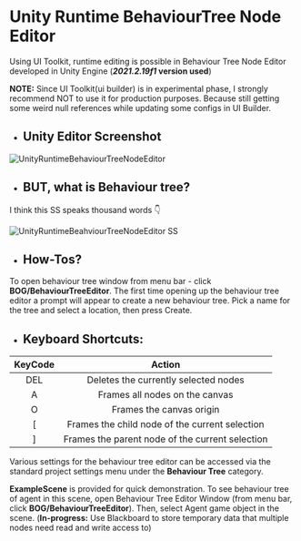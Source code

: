 # Unity Runtime BehaviourTree Node Editor
Using UI Toolkit, runtime editing is possible in Behaviour Tree Node Editor developed in Unity Engine (**_2021.2.19f1_ version used**)

**NOTE:** Since UI Toolkit(ui builder) is in experimental phase, I strongly recommend NOT to use it for production purposes.
Because still getting some weird null references while updating some configs in UI Builder.

* ## **Unity Editor Screenshot**
![UnityRuntimeBehaviourTreeNodeEditor](https://user-images.githubusercontent.com/30407235/208231411-ba3d0bf5-4fa9-496d-89c7-52145802d559.PNG)

* ## **BUT, what is Behaviour tree?**
I think this SS speaks thousand words 👇

![UnityRuntimeBeahviourTreeNodeEditor SS](https://user-images.githubusercontent.com/30407235/208232052-2f73f18a-1759-425a-bfe7-cc2bb19ed98d.jpg)

* ## **How-Tos?**
To open behaviour tree window from menu bar - click **BOG/BehaviourTreeEditor**. The first time opening up the behaviour tree editor a prompt will appear to create a new behaviour tree. Pick a name for the tree and select a location, then press Create.

* ## **Keyboard Shortcuts:**

| **KeyCode** | **Action** |
| :-: | :-: |
| DEL | Deletes the currently selected nodes |
| A | Frames all nodes on the canvas |
| O | Frames the canvas origin |
| [ | Frames the child node of the current selection |
| ] | Frames the parent node of the current selection |

Various settings for the behaviour tree editor can be accessed via the standard project settings menu under the **Behaviour Tree** category.

**ExampleScene** is provided for quick demonstration. To see behaviour tree of agent in this scene, open Behaviour Tree Editor Window (from menu bar, click **BOG/BehaviourTreeEditor**). Then, select Agent game object in the scene. (**In-progress:** Use Blackboard to store temporary data that multiple nodes need read and write access to)

